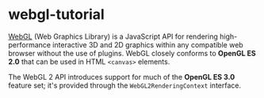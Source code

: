 # webgl-tutorial

[WebGL](https://developer.mozilla.org/en-US/docs/Web/API/WebGL_API) (Web Graphics Library) is a JavaScript API for rendering high-performance interactive 3D and 2D graphics within any compatible web browser without the use of plugins. WebGL closely conforms to **OpenGL ES 2.0** that can be used in HTML `<canvas>` elements.

The WebGL 2 API introduces support for much of the **OpenGL ES 3.0** feature set; it's provided through the `WebGL2RenderingContext` interface.
